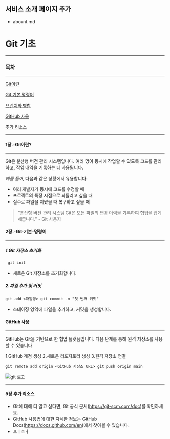 
## 서비스 소개 페이지 추가
- abount.md
# Git 기초
---

### 목차
---

[Git이란](#1장.-Git이란?)

[Git 기본 명령어](####2장.-Git-기본-명령어)

[브랜치와 병합](#3장.-브랜치와-병합)

[GitHub 사용](#4장.-GitHub-사용)

[추가 리소스](#5장.-추가-리소스)

---
#### 1장.-Git이란?
---
Git은 분산형 버전 관리 시스템입니다. 여러 명이 동시에 작업할 수 있도록 코드를 관리하고, 작업 내역을 기록하는 데 사용됩니다.

*예를 들어*, 다음과 같은 상황에서 유용합니다:

- 여러 개발자가 동시에 코드를 수정할 때 
- 프로젝트의 특정 시점으로 되돌리고 싶을 때 
- 실수로 파일을 지웠을 때 복구하고 싶을 때

>"분산형 버전 관리 시스템 Git은 모든 파일의 변경 이력을 기록하여 협업을 쉽게 해줍니다." - Git 사용자

#### 2장.-Git-기본-명령어
---

##### 1.Git 저장소 초기화

```
 git init 
 ```
 - 새로운 Git 저장소를 초기화합니다.

##### 2.파일 추가 및 커밋


```
git add <파일명> git commit -m "첫 번째 커밋"
 ```
 - 스테이징 영역에 파일을 추가하고, 커밋을 생성합니다.

#### GitHub 사용
---
GitHub는 Git을 기반으로 한 협업 플랫폼입니다. 다음 단계를 통해 원격 저장소를 사용할 수 있습니다

1.GitHub 계정 생성 
2.새로운 리포지토리 생성 
3.원격 저장소 연결

```
git remote add origin <GitHub 저장소 URL> git push origin main
```

![git 로고](https://git-scm.com/images/logos/downloads/Git-Logo-2Color.png)


---
#### 5장 추가 리소스

- Git에 대해 더 알고 싶다면, Git 공식 문서(https://git-scm.com/doc)를 확인하세요.
- GitHub 사용법에 대한 자세한 정보는 GitHub Docs(https://docs.github.com/en)에서 찾아볼 수 있습니다.
- ㅛㅣ호ㅓ
